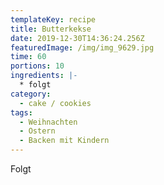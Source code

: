 ```yaml
---
templateKey: recipe
title: Butterkekse
date: 2019-12-30T14:36:24.256Z
featuredImage: /img/img_9629.jpg
time: 60
portions: 10
ingredients: |-
  * folgt
category:
  - cake / cookies
tags:
  - Weihnachten
  - Ostern
  - Backen mit Kindern
---
```


Folgt
